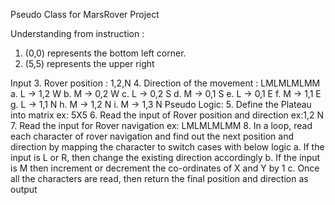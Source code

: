 Pseudo Class for MarsRover Project

Understanding from instruction :

1. (0,0) represents the bottom left corner.
2. (5,5) represents the upper right

Input 3. Rover position : 1,2,N 4. Direction of the movement : LMLMLMLMM
a. L -> 1,2 W
b. M -> 0,2 W
c. L -> 0,2 S
d. M -> 0,1 S
e. L -> 0,1 E
f. M -> 1,1 E
g. L -> 1,1 N
h. M -> 1,2 N
i. M -> 1,3 N
Pseudo Logic: 5. Define the Plateau into matrix ex: 5X5 6. Read the input of Rover position and direction ex:1,2 N 7. Read the input for Rover navigation ex: LMLMLMLMM 8. In a loop, read each character of rover navigation and find out the next position and direction by mapping the character to switch cases with below logic
a. If the input is L or R, then change the existing direction accordingly
b. If the input is M then increment or decrement the co-ordinates of X and Y by 1
c. Once all the characters are read, then return the final position and direction as output
